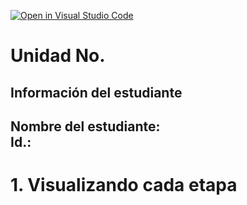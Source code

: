 [![Open in Visual Studio Code](https://classroom.github.com/assets/open-in-vscode-2e0aaae1b6195c2367325f4f02e2d04e9abb55f0b24a779b69b11b9e10269abc.svg)](https://classroom.github.com/online_ide?assignment_repo_id=18559850&assignment_repo_type=AssignmentRepo)
# Unidad No. 
## Información del estudiante  
Nombre del estudiante:  
Id.:
---

# 1. Visualizando cada etapa
